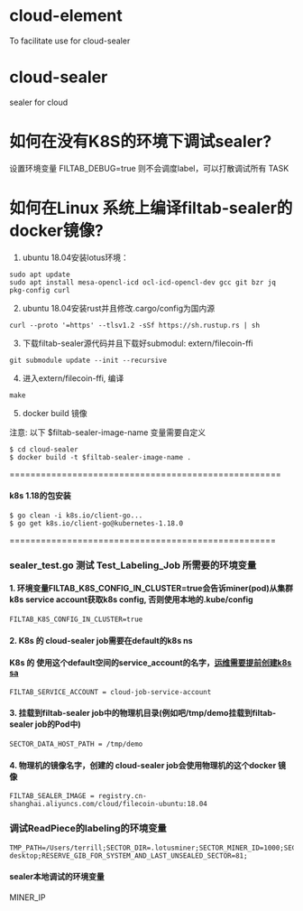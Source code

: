 # cloud-element
To facilitate use for cloud-sealer

# cloud-sealer
sealer for cloud

# 如何在没有K8S的环境下调试sealer?
设置环境变量 FILTAB_DEBUG=true 则不会调度label，可以打散调试所有 TASK

# 如何在Linux 系统上编译filtab-sealer的docker镜像?

1. ubuntu 18.04安装lotus环境：
```
sudo apt update
sudo apt install mesa-opencl-icd ocl-icd-opencl-dev gcc git bzr jq pkg-config curl
```
2. ubuntu 18.04安装rust并且修改.cargo/config为国内源

```
curl --proto '=https' --tlsv1.2 -sSf https://sh.rustup.rs | sh
```
3. 下载filtab-sealer源代码并且下载好submodul: extern/filecoin-ffi

```
git submodule update --init --recursive
```

4. 进入extern/filecoin-ffi, 编译
```
make
```
5. docker build 镜像

注意: 以下 $filtab-sealer-image-name 变量需要自定义

```
$ cd cloud-sealer
$ docker build -t $filtab-sealer-image-name .

```
====================================================
#### k8s 1.18的包安装

```
$ go clean -i k8s.io/client-go...
$ go get k8s.io/client-go@kubernetes-1.18.0
```
===================================================

### sealer_test.go 测试 Test_Labeling_Job 所需要的环境变量

#### 1. 环境变量FILTAB_K8S_CONFIG_IN_CLUSTER=true会告诉miner(pod)从集群k8s service account获取k8s config, 否则使用本地的.kube/config

```
FILTAB_K8S_CONFIG_IN_CLUSTER=true
```

#### 2. K8s 的 cloud-sealer job需要在default的k8s ns
#### K8s 的 使用这个default空间的service_account的名字，[运维需要提前创建k8s sa](https://github.com/cloud/k8s-cloud-sealer/blob/master/cloud-cluster-config.yaml)

```
FILTAB_SERVICE_ACCOUNT = cloud-job-service-account
```

#### 3. 挂载到filtab-sealer job中的物理机目录(例如吧/tmp/demo挂载到filtab-sealer job的Pod中)

```
SECTOR_DATA_HOST_PATH = /tmp/demo
```

#### 4. 物理机的镜像名字，创建的 cloud-sealer job会使用物理机的这个docker 镜像
```
FILTAB_SEALER_IMAGE = registry.cn-shanghai.aliyuncs.com/cloud/filecoin-ubuntu:18.04
```

### 调试ReadPiece的labeling的环境变量

```
TMP_PATH=/Users/terrill;SECTOR_DIR=.lotusminer;SECTOR_MINER_ID=1000;SECTOR_NUMBER=2;TASK_SECTOR_TYPE=2KiB;TASK_TYPE=READ_PIECE;EVENTING=true;NATS_SERVER=http://localhost:4222;PARAMS=eyJPZmZzZXQiOiIwIiwiU2l6ZSI6IjI1NCIsIlJhbmRvbW5lc3MiOiJNdUZGNUtVb0JqQlltT0J4d28zZk0vK3doMW9mL1pWS2N4ZGx3d2E1NlZnPSIsIkNvbW1kIjoiZXlJdklqb2lZbUZuWVRabFlUUnpaV0Z4Ykc5amEyMHlkbkUxWm5KMmFYQTNlSEpzZDI5MGMzaHpOM1JwZW5wNmMzVnVaR1J3TW5BemEyZHhkM051WW5sNVp6UnBhU0o5IiwiTWluZXJJcCI6IjEyNy4wLjAuMSJ9;JOB_NODE_NAME=docker-desktop;RESERVE_GIB_FOR_SYSTEM_AND_LAST_UNSEALED_SECTOR=81;
```

#### sealer本地调试的环境变量
MINER_IP
